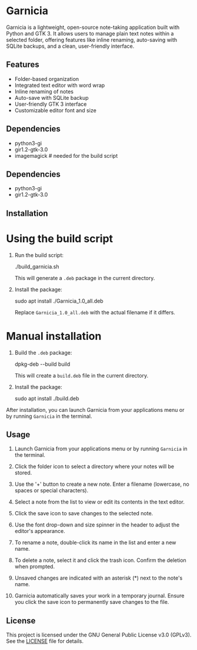 # Garnicia

Garnicia is a lightweight, open-source note-taking application built with Python and GTK 3. It allows users to manage plain text notes within a selected folder, offering features like inline renaming, auto-saving with SQLite backups, and a clean, user-friendly interface.

## Features

- Folder-based organization
- Integrated text editor with word wrap
- Inline renaming of notes
- Auto-save with SQLite backup
- User-friendly GTK 3 interface
- Customizable editor font and size

## Dependencies

- python3-gi
- gir1.2-gtk-3.0
- imagemagick  # needed for the build script

## Dependencies

- python3-gi
- gir1.2-gtk-3.0

## Installation

# Using the build script

1. Run the build script:

   ./build_garnicia.sh

   This will generate a `.deb` package in the current directory.

2. Install the package:

   sudo apt install ./Garnicia_1.0_all.deb

   Replace `Garnicia_1.0_all.deb` with the actual filename if it differs.

# Manual installation

1. Build the `.deb` package:

   dpkg-deb --build build

   This will create a `build.deb` file in the current directory.

2. Install the package:

   sudo apt install ./build.deb

After installation, you can launch Garnicia from your applications menu or by running `Garnicia` in the terminal.


## Usage

1. Launch Garnicia from your applications menu or by running `Garnicia` in the terminal.

2. Click the folder icon to select a directory where your notes will be stored.

3. Use the '+' button to create a new note. Enter a filename (lowercase, no spaces or special characters).

4. Select a note from the list to view or edit its contents in the text editor.

5. Click the save icon to save changes to the selected note.
6. Use the font drop-down and size spinner in the header to adjust the editor's appearance.

7. To rename a note, double-click its name in the list and enter a new name.

8. To delete a note, select it and click the trash icon. Confirm the deletion when prompted.

9. Unsaved changes are indicated with an asterisk (*) next to the note's name.

10. Garnicia automatically saves your work in a temporary journal. Ensure you click the save icon to permanently save changes to the file.


## License

This project is licensed under the GNU General Public License v3.0 (GPLv3).
See the [LICENSE](LICENSE) file for details.


